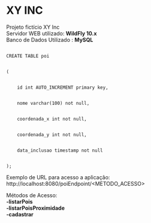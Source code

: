 # XY INC
Projeto fictício XY Inc
<br/>
Servidor WEB utilizado: <b>WildFly 10.x</b>
<br/>
Banco de Dados Utilizado : <b>MySQL</b>

<code>
CREATE TABLE poi
<br/>
(
<br/>
    id int AUTO_INCREMENT primary key,
    <br/>
    nome varchar(100) not null,
    <br/>
    coordenada_x int not null,
    <br/>
    coordenada_y int not null,
    <br/>
    data_inclusao timestamp not null
    <br/>
);
</code>

Exemplo de URL para acesso a aplicação: http://localhost:8080/poiEndpoint/<METODO_ACESSO>

Métodos de Acesso:
<br/>
<b>-listarPois</b>
<br/>
<b>-listarPoisProximidade</b>
<br/>
<b>-cadastrar</b>

